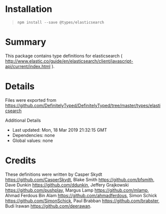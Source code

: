 # Installation
> `npm install --save @types/elasticsearch`

# Summary
This package contains type definitions for elasticsearch ( http://www.elastic.co/guide/en/elasticsearch/client/javascript-api/current/index.html ).

# Details
Files were exported from https://github.com/DefinitelyTyped/DefinitelyTyped/tree/master/types/elasticsearch

Additional Details
 * Last updated: Mon, 18 Mar 2019 21:32:15 GMT
 * Dependencies: none
 * Global values: none

# Credits
These definitions were written by Casper Skydt <https://github.com/CasperSkydt>, Blake Smith <https://github.com/bfsmith>, Dave Dunkin <https://github.com/ddunkin>, Jeffery Grajkowski <https://github.com/pushplay>, Margus Lamp <https://github.com/mlamp>, Ahmad Ferdous Bin Alam <https://github.com/ahmadferdous>, Simon Schick <https://github.com/SimonSchick>, Paul Brabban <https://github.com/brabster>, Budi Irawan <https://github.com/deerawan>.
